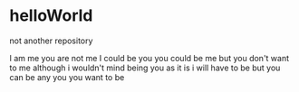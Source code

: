 # helloWorld
not another repository 

I am me
you are not me
I could be you
you could be me
but you don't want to me
although i wouldn't mind being you
as it is i will have to be
but you can be any you you want to be
